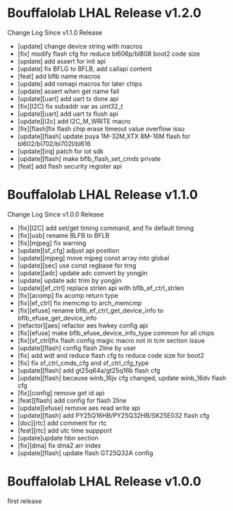# Bouffalolab LHAL Release v1.2.0

Change Log Since v1.1.0 Release

- [update] change device string with macros
- [fix] modify flash cfg for reduce bl606p/bl808 boot2 code size
- [update] add assert for init api
- [update] fix  BFLG to BFLB, add callapi content
- [feat] add bflb name macros
- [update] add romapi macros for later chips
- [update] assert when get name fail
- [update][uart] add uart tx done api
- [fix][I2C] fix subaddr var as uint32_t
- [update][uart] add uart tx flush api
- [update][i2c] add I2C_M_WRITE macro
- [fix][flash]fix flash chip erase timeout value overflow issu
- [update][flash] update puya 1M-32M,XTX 8M-16M flash for bl602/bl702/bl702l/bl616
- [update][irq] patch for iot sdk
- [update][flash] make bflb_flash_set_cmds private
- [feat] add flash security register api

# Bouffalolab LHAL Release v1.1.0

Change Log Since v1.0.0 Release

- [fix][I2C] add set/get timing command, and fix default timing
- [fix][usb] rename BLFB to BFLB
- [fix][mjpeg] fix warning
- [update][sf_cfg] adjust api position
- [update][mjpeg] move mjpeg const array into global
- [update][sec] use const regbase for trng
- [update][adc] update adc convert by yongjin
- [update] update adc trim by yongjin
- [update][ef_ctrl] replace strlen api with bflb_ef_ctrl_strlen
- [fix][acomp] fix acomp return type
- [fix][ef_ctrl] fix memcmp to arch_memcmp
- [fix][efuse] rename bflb_ef_ctrl_get_device_info to bflb_efuse_get_device_info
- [refactor][aes] refactor aes hwkey config api
- [fix][efuse] make bflb_efuse_device_info_type common for all chips
- [fix][sf_ctrl]fix flash config magic macro not in tcm section issue
- [update][flash] config flash 2line by user
- [fix] add wdt and reduce flash cfg to reduce code size for boot2
- [fix] fix sf_ctrl_cmds_cfg and sf_ctrl_cfg_type
- [update][flash] add gt25q64a/gt25q16b flash cfg
- [update][flash] because winb_16jv cfg changed, update winb_16dv flash cfg
- [fix][config] remove get id api
- [feat][flash] add config for flash 2line
- [update][efuse] remove aes read write api
- [update][flash] add PY25Q16HB/PY25Q32HB/SK25E032 flash cfg
- [doc][rtc] add comment for rtc
- [feat][rtc] add utc time suppport
- [update]update hbn section
- [fix][dma] fix dma2 arr index
- [update][flash] update flash GT25Q32A config

# Bouffalolab LHAL Release v1.0.0

first release